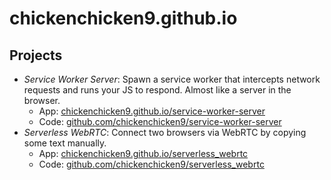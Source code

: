 # chickenchicken9.github.io

## Projects

 - _Service Worker Server_: Spawn a service worker that intercepts network requests and runs your JS to respond. Almost like a server in the browser.
    - App: [chickenchicken9.github.io/service-worker-server](https://chickenchicken9.github.io/service-worker-server)
    - Code: [github.com/chickenchicken9/service-worker-server](https://github.com/chickenchicken9/service-worker-server)
 - _Serverless WebRTC_: Connect two browsers via WebRTC by copying some text manually.
    - App: [chickenchicken9.github.io/serverless_webrtc](https://chickenchicken9.github.io/serverless_webrtc)
    - Code: [github.com/chickenchicken9/serverless_webrtc](https://github.com/chickenchicken9/serverless_webrtc)
